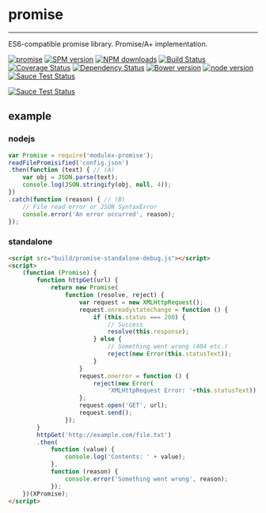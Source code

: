 # promise
---

ES6-compatible promise library. Promise/A+ implementation.

[![promise](https://nodei.co/npm/modulex-promise.png)](https://npmjs.org/package/modulex-promise)
[![SPM version](http://spmjs.io/badge/modulex-promise)](http://spmjs.io/package/modulex-promise)
[![NPM downloads](http://img.shields.io/npm/dm/modulex-promise.svg)](https://npmjs.org/package/modulex-promise)
[![Build Status](https://secure.travis-ci.org/modulex/promise.png?branch=master)](https://travis-ci.org/modulex/promise)
[![Coverage Status](https://img.shields.io/coveralls/modulex/promise.svg)](https://coveralls.io/r/modulex/promise?branch=master)
[![Dependency Status](https://gemnasium.com/modulex/promise.png)](https://gemnasium.com/modulex/promise)
[![Bower version](https://badge.fury.io/bo/modulex-promise.svg)](http://badge.fury.io/bo/modulex-promise)
[![node version](https://img.shields.io/badge/node.js-%3E=_0.10-green.svg?style=flat-square)](http://nodejs.org/download/)
[![Sauce Test Status](https://saucelabs.com/buildstatus/modulex-promise)](https://saucelabs.com/u/modulex-promise)

[![Sauce Test Status](https://saucelabs.com/browser-matrix/modulex-promise.svg)](https://saucelabs.com/u/modulex-promise)

## example

### nodejs
```javascript
var Promise = require('modulex-promise');
readFilePromisified('config.json')
.then(function (text) { // (A)
    var obj = JSON.parse(text);
    console.log(JSON.stringify(obj, null, 4));
})
.catch(function (reason) { // (B)
    // File read error or JSON SyntaxError
    console.error('An error occurred', reason);
});
```

### standalone
```html
<script src="build/promise-standalone-debug.js"></script>
<script>
    (function (Promise) {
        function httpGet(url) {
            return new Promise(
                function (resolve, reject) {
                    var request = new XMLHttpRequest();
                    request.onreadystatechange = function () {
                        if (this.status === 200) {
                            // Success
                            resolve(this.response);
                        } else {
                            // Something went wrong (404 etc.)
                            reject(new Error(this.statusText));
                        }
                    }
                    request.onerror = function () {
                        reject(new Error(
                            'XMLHttpRequest Error: '+this.statusText));
                    };
                    request.open('GET', url);
                    request.send();
                });
        }
        httpGet('http://example.com/file.txt')
        .then(
            function (value) {
                console.log('Contents: ' + value);
            },
            function (reason) {
                console.error('Something went wrong', reason);
            });
    })(XPromise);
</script>
```